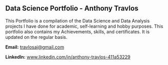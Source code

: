 ## Data Science Portfolio - Anthony Travlos

This Portfolio is a compilation of the Data Science and Data Analysis projects I have done for academic, self-learning and hobby purposes. This portfolio also contains my Achievements, skills, and certificates. It is updated on the regular basis.

**Email:** travlosaj@gmail.com

**LinkedIn:** www.linkedin.com/in/anthony-travlos-411a53229
